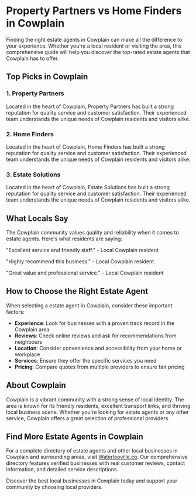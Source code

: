 # Property Partners vs Home Finders in Cowplain

Finding the right estate agents in Cowplain can make all the difference to your experience. Whether you're a local resident or visiting the area, this comprehensive guide will help you discover the top-rated estate agents that Cowplain has to offer.

## Top Picks in Cowplain

### 1. Property Partners
Located in the heart of Cowplain, Property Partners has built a strong reputation for quality service and customer satisfaction. Their experienced team understands the unique needs of Cowplain residents and visitors alike.

### 2. Home Finders
Located in the heart of Cowplain, Home Finders has built a strong reputation for quality service and customer satisfaction. Their experienced team understands the unique needs of Cowplain residents and visitors alike.

### 3. Estate Solutions
Located in the heart of Cowplain, Estate Solutions has built a strong reputation for quality service and customer satisfaction. Their experienced team understands the unique needs of Cowplain residents and visitors alike.

## What Locals Say

The Cowplain community values quality and reliability when it comes to estate agents. Here's what residents are saying:

"Excellent service and friendly staff." - Local Cowplain resident

"Highly recommend this business." - Local Cowplain resident

"Great value and professional service." - Local Cowplain resident

## How to Choose the Right Estate Agent

When selecting a estate agent in Cowplain, consider these important factors:

- **Experience**: Look for businesses with a proven track record in the Cowplain area
- **Reviews**: Check online reviews and ask for recommendations from neighbours
- **Location**: Consider convenience and accessibility from your home or workplace
- **Services**: Ensure they offer the specific services you need
- **Pricing**: Compare quotes from multiple providers to ensure fair pricing

## About Cowplain

Cowplain is a vibrant community with a strong sense of local identity. The area is known for its friendly residents, excellent transport links, and thriving local business scene. Whether you're looking for estate agents or any other service, Cowplain offers a great selection of professional providers.

## Find More Estate Agents in Cowplain

For a complete directory of estate agents and other local businesses in Cowplain and surrounding areas, visit [Waterlooville.co](https://waterlooville.co). Our comprehensive directory features verified businesses with real customer reviews, contact information, and detailed service descriptions.

Discover the best local businesses in Cowplain today and support your community by choosing local providers.

